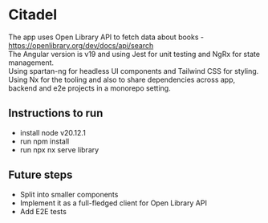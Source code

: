 # Citadel

The app uses Open Library API to fetch data about books - https://openlibrary.org/dev/docs/api/search<br>
The Angular version is v19 and using Jest for unit testing and NgRx for state management.<br>
Using spartan-ng for headless UI components and Tailwind CSS for styling.<br>
Using Nx for the tooling and also to share dependencies across app, backend and e2e projects in a monorepo setting.<br>

## Instructions to run
- install node v20.12.1<br>
- run npm install<br>
- run npx nx serve library<br>

## Future steps
- Split into smaller components<br>
- Implement it as a full-fledged client for Open Library API<br>
- Add E2E tests<br>
